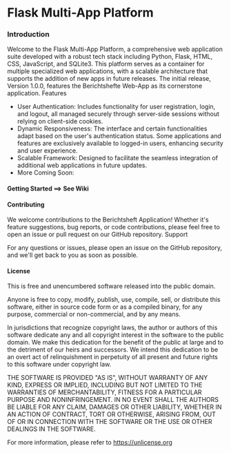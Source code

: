 


# Flask Multi-App Platform

### Introduction

Welcome to the Flask Multi-App Platform, a comprehensive web application suite developed with a robust tech stack including Python, Flask, HTML, CSS, JavaScript, and SQLite3. This platform serves as a container for multiple specialized web applications, with a scalable architecture that supports the addition of new apps in future releases. The initial release, Version 1.0.0, features the Berichtshefte Web-App as its cornerstone application.
Features

- User Authentication: Includes functionality for user registration, login, and logout, all managed securely through server-side sessions without relying on client-side cookies.
- Dynamic Responsiveness: The interface and certain functionalities adapt based on the user's authentication status. Some applications and features are exclusively available to logged-in users, enhancing security and user experience.
- Scalable Framework: Designed to facilitate the seamless integration of additional web applications in future updates.
- More Coming Soon:

#### Getting Started ==> See Wiki
#### Contributing

We welcome contributions to the Berichtsheft Application! Whether it's feature suggestions, bug reports, or code contributions, please feel free to open an issue or pull request on our GitHub repository.
Support

For any questions or issues, please open an issue on the GitHub repository, and we'll get back to you as soon as possible.
#### License

This is free and unencumbered software released into the public domain.

Anyone is free to copy, modify, publish, use, compile, sell, or distribute this software, either in source code form or as a compiled binary, for any purpose, commercial or non-commercial, and by any means.

In jurisdictions that recognize copyright laws, the author or authors of this software dedicate any and all copyright interest in the software to the public domain. We make this dedication for the benefit of the public at large and to the detriment of our heirs and successors. We intend this dedication to be an overt act of relinquishment in perpetuity of all present and future rights to this software under copyright law.

THE SOFTWARE IS PROVIDED "AS IS", WITHOUT WARRANTY OF ANY KIND, EXPRESS OR IMPLIED, INCLUDING BUT NOT LIMITED TO THE WARRANTIES OF MERCHANTABILITY, FITNESS FOR A PARTICULAR PURPOSE AND NONINFRINGEMENT. IN NO EVENT SHALL THE AUTHORS BE LIABLE FOR ANY CLAIM, DAMAGES OR OTHER LIABILITY, WHETHER IN AN ACTION OF CONTRACT, TORT OR OTHERWISE, ARISING FROM, OUT OF OR IN CONNECTION WITH THE SOFTWARE OR THE USE OR OTHER DEALINGS IN THE SOFTWARE.

For more information, please refer to https://unlicense.org